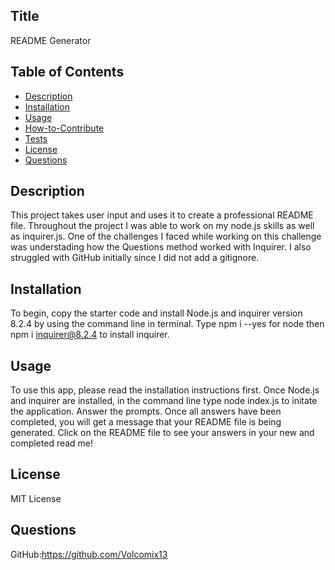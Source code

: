 ## Title
README Generator

## Table of Contents
  * [Description](#Description)
  * [Installation](#Installation)
  * [Usage](#Usage)
  * [How-to-Contribute](#How-to-Contribute)
  * [Tests](#Tests)
  * [License](#License)
  * [Questions](#Questions)

## Description
This project takes user input and uses it to create a professional README file. Throughout the project I was able to work on my node.js skills as well as inquirer.js. One of the challenges I faced while working on this challenge was understading how the Questions method worked with Inquirer. I also struggled with GitHub initially since I did not add a gitignore.

## Installation
To begin, copy the starter code and install Node.js and inquirer version 8.2.4 by using the command line in terminal. Type npm i --yes for node then npm i inquirer@8.2.4 to install inquirer.

## Usage
To use this app, please read the installation instructions first. Once Node.js and inquirer are installed, in the command line type node index.js to initate the application. Answer the prompts. Once all answers have been completed, you will get a message that your README file is being generated. Click on the README file to see your answers in your new and completed read me!

## License
MIT License

## Questions
GitHub:https://github.com/Volcomix13
